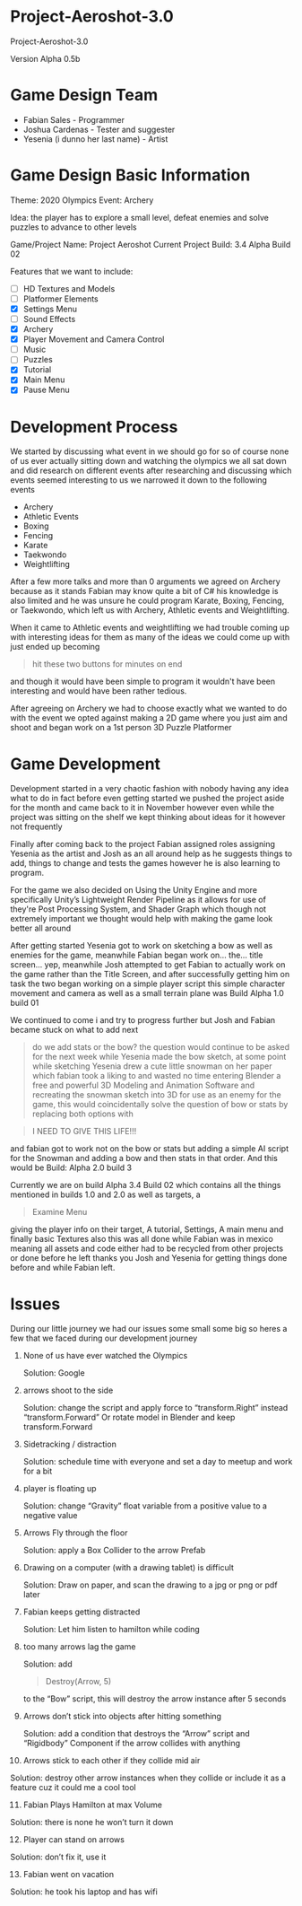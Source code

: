 # Project-Aeroshot-3.0
Project-Aeroshot-3.0

Version Alpha 0.5b

# Game Design Team
- Fabian Sales - Programmer
- Joshua Cardenas - Tester and suggester
- Yesenia (i dunno her last name) - Artist


# Game Design Basic Information
Theme: 2020 Olympics
Event: Archery

Idea: the player has to explore a small level, defeat enemies and solve puzzles to advance to other levels

Game/Project Name: Project Aeroshot
Current Project Build: 3.4 Alpha Build 02

Features that we want to include:
- [ ] HD Textures and Models
- [ ] Platformer Elements
- [X] Settings Menu
- [ ] Sound Effects
- [X] Archery
- [X] Player Movement and Camera Control
- [ ] Music
- [ ] Puzzles
- [X] Tutorial
- [X] Main Menu
- [X] Pause Menu

# Development Process
We started by discussing what event in we should go for so of course none of us ever actually sitting down and watching the olympics we all sat down and did research on different events after researching and discussing which events seemed interesting to us we narrowed it down to the following events

- Archery
- Athletic Events
- Boxing
- Fencing
- Karate
- Taekwondo
- Weightlifting

After a few more talks and more than 0 arguments we agreed on Archery because as it stands Fabian may know quite a bit of C# his knowledge is also limited and he was unsure he could program Karate, Boxing, Fencing, or Taekwondo, which left us with Archery, Athletic events and Weightlifting.
	
When it came to Athletic events and weightlifting we had trouble coming up with interesting ideas for them as many of the ideas we could come up with just ended up becoming 
> hit these two buttons for minutes on end

and though it would have been simple to program it wouldn't have been interesting and would have been rather tedious.

After agreeing on Archery we had to choose exactly what we wanted to do with the event we opted against making a 2D game where you just aim and shoot and began work on a 1st person 3D Puzzle Platformer

# Game Development
Development started in a very chaotic fashion with nobody having any idea what to do in fact before even getting started we pushed the project aside for the month and came back to it in November however even while the project was sitting on the shelf we kept thinking about ideas for it however not frequently

Finally after coming back to the project Fabian assigned roles assigning Yesenia as the artist and Josh as an all around help as he suggests things to add, things to change and tests the games however he is also learning to program.

For the game we also decided on Using the Unity Engine and more specifically Unity’s Lightweight Render Pipeline as it allows for use of they're Post Processing System, and Shader Graph which though not extremely important we thought would help with making the game look better all around

After getting started Yesenia got to work on sketching a bow as well as enemies for the game, meanwhile Fabian began work on… the… title screen… yep, meanwhile Josh attempted to get Fabian to actually work on the game rather than the Title Screen, and after successfully getting him on task the two began working on a simple player script this simple character movement and camera as well as a small terrain plane was Build Alpha 1.0 build 01

We continued to come i and try to progress further but Josh and Fabian became stuck on what to add next
> do we add stats or the bow?
the question would continue to be asked for the next week while Yesenia made the bow sketch, at some point while sketching Yesenia drew a cute little snowman on her paper which fabian took a liking to and wasted no time entering Blender a free and powerful 3D Modeling and Animation Software and recreating the snowman sketch into 3D for use as an enemy for the game, this would coincidentally solve the question of 
> bow or stats by replacing both options with 

> I NEED TO GIVE THIS LIFE!!!

and fabian got to work not on the bow or stats but adding a simple AI script for the Snowman and adding a bow and then stats in that order. And this would be Build: Alpha 2.0 build 3

Currently we are on build Alpha 3.4 Build 02 which contains all the things mentioned in builds 1.0 and 2.0 as well as targets, a 
> Examine Menu

giving the player info on their target, A tutorial, Settings, A main menu and finally basic Textures also this was all done while Fabian was in mexico meaning all assets and code either had to be recycled from other projects or done before he left thanks you Josh and Yesenia for getting things done before and while Fabian left.

# Issues
During our little journey we had our issues some small some big so heres a few that we faced during our development journey

1. None of us have ever watched the Olympics 

   Solution: Google

2. arrows shoot to the side

   Solution: change the script and apply force to “transform.Right” instead “transform.Forward” Or rotate model in Blender and keep transform.Forward

3. Sidetracking / distraction

   Solution: schedule time with everyone and set a day to meetup and work for a bit

4. player is floating up

   Solution: change “Gravity” float variable from a positive value to a negative value

5. Arrows Fly through the floor

   Solution: apply a Box Collider to the arrow Prefab

6. Drawing on a computer (with a drawing tablet) is difficult

   Solution: Draw on paper, and scan the drawing to a jpg or png or pdf later

7. Fabian keeps getting distracted

   Solution: Let him listen to hamilton while coding

8. too many arrows lag the game

   Solution: add 
   > Destroy(Arrow, 5) 

   to the “Bow” script, this will destroy the arrow instance after 5 seconds

9. Arrows don’t stick into objects after hitting something

   Solution: add a condition that destroys the “Arrow” script and “Rigidbody” Component if the arrow collides with anything

10. Arrows stick to each other if they collide mid air

   Solution: destroy other arrow instances when they collide or include it as a feature cuz it could me a cool tool

11. Fabian Plays Hamilton at max Volume

   Solution: there is none he won’t turn it down

12. Player can stand on arrows

   Solution: don’t fix it, use it

13. Fabian went on vacation

   Solution: he took his laptop and has wifi
